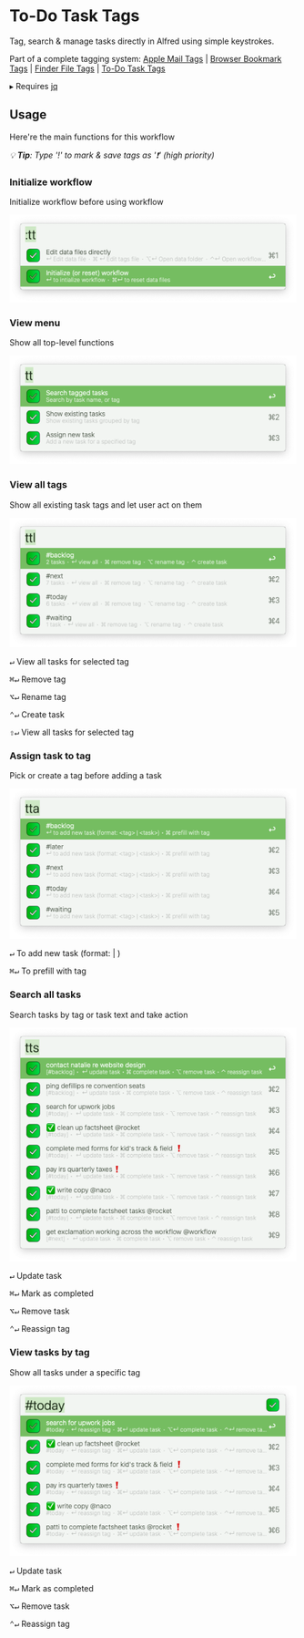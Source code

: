 # To-Do Task Tags

Tag, search & manage tasks directly in Alfred using simple keystrokes.

Part of a complete tagging system:  [Apple Mail Tags](https://github.com/modrocko/apple-mail-tags-alfred-workflow) | [Browser Bookmark Tags](https://github.com/modrocko/browser-bookmark-tags-alfred-workflow) | [Finder File Tags](https://github.com/modrocko/finder-file-tags-alfred-workflow) | [To-Do Task Tags](https://github.com/modrocko/todo-task-tags-alfred-workflow)

▸  Requires [jq](https://formulae.brew.sh/formula/jq)

## Usage

Here're the main functions for this workflow

*💡 **Tip**: Type '!' to mark & save tags as '❗' (high priority)*  

### Initialize workflow

Initialize workflow before using workflow

![](assets/init.png)  

### View menu

Show all top-level functions

![](assets/tt.png)   

### View all tags
Show all existing task tags and let user act on them  

![](assets/list-tags.png)  

<kbd>↵</kbd> View all tasks for selected tag  

<kbd>⌘</kbd><kbd>↵</kbd> Remove tag  

<kbd>⌥</kbd><kbd>↵</kbd> Rename tag  

<kbd>⌃</kbd><kbd>↵</kbd> Create task  

<kbd>⇧</kbd><kbd>↵</kbd> View all tasks for selected tag  

### Assign task to tag

Pick or create a tag before adding a task  

![](assets/specify-tag.png)    

<kbd>↵</kbd> To add new task (format: <tag> | <task>)  

<kbd>⌘</kbd><kbd>↵</kbd> To prefill with tag  

### Search all tasks

Search tasks by tag or task text and take action  

![](assets/list-tasks-for-search.png)   

<kbd>↵</kbd> Update task  

<kbd>⌘</kbd><kbd>↵</kbd> Mark as completed  

<kbd>⌥</kbd><kbd>↵</kbd> Remove task  

<kbd>⌃</kbd><kbd>↵</kbd> Reassign tag  

### View tasks by tag
Show all tasks under a specific tag  

![](assets/list-tasks-for-tag.png)   

<kbd>↵</kbd> Update task  

<kbd>⌘</kbd><kbd>↵</kbd> Mark as completed  

<kbd>⌥</kbd><kbd>↵</kbd> Remove task  

<kbd>⌃</kbd><kbd>↵</kbd> Reassign tag  

